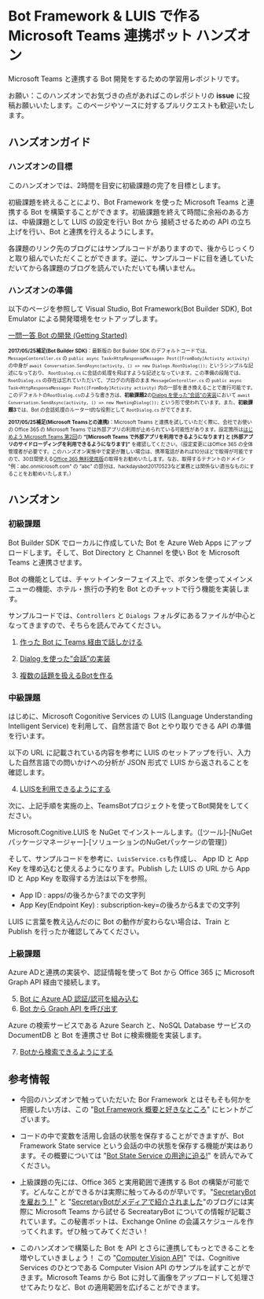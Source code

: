 # Bot Framework & LUIS で作る Microsoft Teams 連携ボット ハンズオン
Microsoft Teams と連携する Bot 開発をするための学習用レポジトリです。

お願い：このハンズオンでお気づきの点があればこのレポジトリの **issue** に投稿お願いいたします。このページやソースに対するプルリクエストも歓迎いたします。


## ハンズオンガイド

### ハンズオンの目標
このハンズオンでは、2時間を目安に初級課題の完了を目標とします。

初級課題を終えることにより、Bot Framework を使った Microsoft Teams と連携する Bot を構築することができます。初級課題を終えて時間に余裕のある方は、中級課題として LUIS の設定を行い Bot から 接続させるための API の立ち上げを行い、Bot と連携を行えるようにします。

各課題のリンク先のブログにはサンプルコードがありますので、後からじっくりと取り組んでいただくことができます。逆に、サンプルコードに目を通していただいてから各課題のブログを読んでいただいても構いません。  

### ハンズオンの準備
以下のページを参照して Visual Studio, Bot Framework(Bot Builder SDK), Bot Emulator による開発環境をセットアップします。

[一問一答 Bot の開発 (Getting Started)](https://secretarybotja.wordpress.com/2017/02/12/%E4%B8%80%E5%95%8F%E4%B8%80%E7%AD%94-bot-%E3%81%AE%E9%96%8B%E7%99%BA-getting-started/)

<font size="1">

**2017/05/25補足(Bot Builder SDK)**：最新版の Bot Builder SDK のデフォルトコードでは、`MessageContoroller.cs` の `public async Task<HttpResponseMessage> Post([FromBody]Activity activity)` の中身が `await Conversation.SendAsync(activity, () => new Dialogs.RootDialog());` というシンプルな記述になっており、 `RootDialog.cs` に会話の処理を飛ばすような記述となっています。この準備の段階では、`RootDialog.cs` の存在は忘れていただいて、ブログの内容のまま `MessageContoroller.cs` の `public async Task<HttpResponseMessage> Post([FromBody]Activity activity)` 内の一部を書き換えることで進行可能です。 このデフォルトの`RootDialog.cs`のような書き方は、**初級課題2**の[Dialog を使った”会話”の実装](https://secretarybotja.wordpress.com/2017/02/18/dialog-%E3%82%92%E4%BD%BF%E3%81%A3%E3%81%9F%E4%BC%9A%E8%A9%B1%E3%81%AE%E5%AE%9F%E8%A3%85/)において `await Conversation.SendAsync(activity, () => new MeetingDialog());` という形で使われています。また、**初級課題3**では、Bot の会話処理のルーターt的な役割として `RootDialog.cs` がでてきます。

</font>

<font size="1">

**2017/05/25補足(Microsoft Teamsとの連携)**：Microsoft Teams と連携を試していただく際に、会社でお使いの Office 365 の Microsoft Teams では外部アプリの利用が止められている可能性があります。設定箇所は[はじめよう Microsoft Teams 第2回](https://blogs.msdn.microsoft.com/lync_support_team_blog_japan/2016/11/25/start-microsoft-teams-2/)の **“[Microsoft Teams で外部アプリを利用できるようになります] と [外部アプリのサイドローディングを利用できるようになります]”** を確認してください。（設定変更にはOffice 365 の全体管理者が必要です。このハンズオン実施中で変更が難しい場合は、携帯電話があれば10分ほどで取得が可能ですので、30日間使える[Office 365 無料使用版](https://products.office.com/ja-jp/business/office-365-enterprise-e3-business-software)の取得をお勧めいたします。なお、取得するテナントのドメイン "例：abc.onmicrosoft.com" の “abc” の部分は、hackdaysbot20170523など業務とは関係ない適当なものにすることをお勧めいたします。）

</font>


## ハンズオン

### 初級課題
Bot Builder SDK でローカルに作成していた Bot を Azure Web Apps にアップロードします。そして、Bot Directory と Channel を使い Bot を Microsoft Teams と連携させます。

Bot の機能としては、チャットインターフェイス上で、ボタンを使ってメインメニューの機能、ホテル・旅行の予約を Bot とのチャットで行う機能を実装します。

サンプルコードでは、`Controllers` と `Dialogs` フォルダにあるファイルが中心となってきますので、そちらを読んでみてください。

1. [作った Bot に Teams 経由で話しかける](https://secretarybotja.wordpress.com/2017/02/18/%E4%BD%9C%E3%81%A3%E3%81%9F-bot-%E3%81%AB-skype-%E7%B5%8C%E7%94%B1%E3%81%A7%E8%A9%B1%E3%81%97%E3%81%8B%E3%81%91%E3%81%A6%E3%81%BF%E3%82%8B/)

2. [Dialog を使った”会話”の実装](https://secretarybotja.wordpress.com/2017/02/18/dialog-%E3%82%92%E4%BD%BF%E3%81%A3%E3%81%9F%E4%BC%9A%E8%A9%B1%E3%81%AE%E5%AE%9F%E8%A3%85/)

3. [複数の話題を扱えるBotを作る](https://secretarybotja.wordpress.com/2017/02/19/%E8%A4%87%E6%95%B0%E3%81%AE%E8%A9%B1%E9%A1%8C%E3%82%92%E6%89%B1%E3%81%88%E3%82%8Bbot%E3%82%92%E4%BD%9C%E3%82%8B/)


### 中級課題

はじめに、Microsoft Cogonitive Services の LUIS (Language Understanding Intelligent Service) を利用して、自然言語で Bot とやり取りできる API の準備を行います。

以下の URL に記載されている内容を参考に LUIS のセットアップを行い、入力した自然言語での問いかけへの分析が JSON 形式で LUIS から返されることを確認します。

4. [LUISを利用できるようにする](/LUIS/LUIS.md)

次に、上記手順を実施の上、TeamsBotプロジェクトを使ってBot開発をしてください。

Microsoft.Cognitive.LUIS を NuGet でインストールします。（[ツール]-[NuGetパッケージマネージャー]-[ソリューションのNuGetパッケージの管理]）

そして、サンプルコードを参考に、`LuisService.cs`も作成し、 App ID と  App Key を埋め込むと使えるようになります。Publish した LUIS の URL から App ID と App Key を取得する方法は以下を参照。

* App ID : apps/の後ろから?までの文字列
* App Key(Endpoint Key) : subscription-key=の後ろから&までの文字列

LUIS に言葉を教え込んだのに Bot の動作が変わらない場合は、Train と Publish を行ったか確認してみてください。

### 上級課題

Azure ADと連携の実装や、認証情報を使って Bot から Office 365 に Microsoft Graph API 経由で接続します。

5. [Bot に Azure AD 認証/認可を組み込む](https://secretarybotja.wordpress.com/2017/02/25/bot-%E3%81%AB-azure-ad-%E8%AA%8D%E8%A8%BC%E8%AA%8D%E5%8F%AF%E3%82%92%E7%B5%84%E3%81%BF%E8%BE%BC%E3%82%80/)
6. [Bot から Graph API を呼び出す](https://secretarybotja.wordpress.com/2017/02/28/bot-%E3%81%8B%E3%82%89-365-api-%E3%82%92%E5%91%BC%E3%81%B3%E5%87%BA%E3%81%99/)

Azure の検索サービスである Azure Search と、NoSQL Database サービスのDocumentDB と Bot を連携させ Bot に検索機能を実装します。

7. [Botから検索できるようにする](https://secretarybotja.wordpress.com/2017/03/06/bot%e3%81%8b%e3%82%89%e6%a4%9c%e7%b4%a2%e3%81%a7%e3%81%8d%e3%82%8b%e3%82%88%e3%81%86%e3%81%ab%e3%81%99%e3%82%8b/)



## 参考情報

* 今回のハンズオンで触っていただいた Bor Framework とはそもそも何かを把握したい方は、この "[Bot Framework 概要と好きなところ](https://secretarybotja.wordpress.com/2017/02/12/bot-framework-%e6%a6%82%e8%a6%81%e3%81%a8%e5%a5%bd%e3%81%8d%e3%81%aa%e3%81%a8%e3%81%93%e3%82%8d/)" 
にヒントがございます。


* コードの中で変数を活用し会話の状態を保存することができますが、Bot Framework State service という会話の中の状態を保存する機能が実はあります。その概要については "[Bot State Service の用途に迫る!](https://secretarybotja.wordpress.com/2017/02/19/state-service-%E3%81%AE%E7%94%A8%E9%80%94%E3%81%AB%E8%BF%AB%E3%82%8B/)" を読んでみてください。


* 上級課題の先には、Office 365 と実用範囲で連携する Bot の構築が可能です。どんなことができるかは実際に触ってみるのが早いです。"[SecretaryBotを雇おう！](https://secretarybotja.wordpress.com/2017/04/10/secretarybot%e3%82%92%e9%9b%87%e3%81%8a%e3%81%86%ef%bc%81/)" と 
"[SecretaryBotがメディアで紹介されました](https://secretarybotja.wordpress.com/2017/04/21/secretarybot%e3%81%8c%e3%83%a1%e3%83%87%e3%82%a3%e3%82%a2%e3%81%a7%e7%b4%b9%e4%bb%8b%e3%81%95%e3%82%8c%e3%81%be%e3%81%97%e3%81%9f/)"のブログには実際に Microsoft Teams から試せる SecreataryBot についての情報が記載されています。この秘書ボットは、Exchange Online の会議スケジュールを作ってくれます。ぜひ触ってみてください！

 
 * このハンズオンで構築した Bot を API とさらに連携してもっとできることを増やしていきましょう！ この "[Computer Vision API](https://azure.microsoft.com/ja-jp/services/cognitive-services/computer-vision/)" では、Cognitive Services のひとつである Computer Vision API のサンプルを試すことができます。Microsoft Teams から Bot に対して画像をアップロードして処理させてみたりなど、Bot の適用範囲を広げることができます。

